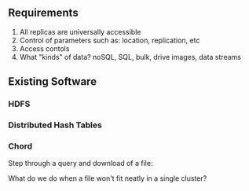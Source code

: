 ## Requirements
1) All replicas are universally accessible
2) Control of parameters such as: location, replication, etc
3) Access contols
4) What "kinds" of data? noSQL, SQL, bulk, drive images, data streams

## Existing Software

### HDFS

### Distributed Hash Tables

### Chord

Step through a query and download of a file:


What do we do when a file won't fit neatly in a single cluster?